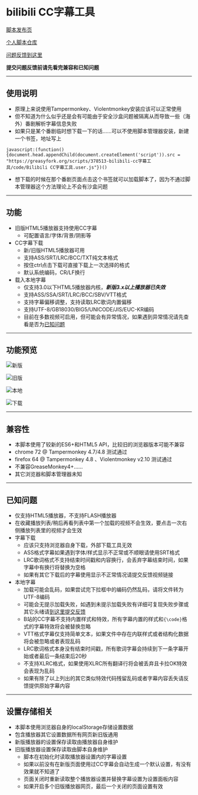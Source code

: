 bilibili CC字幕工具
=======================

[脚本发布页](https://greasyfork.org/scripts/378513)

[个人脚本仓库](https://github.com/indefined/UserScripts)

[问题反馈到这里](https://github.com/indefined/UserScripts/issues)

**提交问题反馈前请先看完兼容和已知问题**

-------------------------
## 使用说明
- 原理上来说使用Tampermonkey、Violentmonkey安装应该可以正常使用
- 但不知道为什么似乎还是会有可能由于安全沙盒问题被隔离从而导致一些（海外）番剧解析字幕信息失败
- 如果只是某个番剧临时想下载一下的话……可以不使用脚本管理器安装，新建一个书签，地址写上
```
javascript:(function(){document.head.appendChild(document.createElement('script')).src = "https://greasyfork.org/scripts/378513-bilibili-cc字幕工具/code/Bilibili CC字幕工具.user.js"})()
```
- 想下载的时候在那个番剧页面点击这个书签就可以加载脚本了，因为不通过脚本管理器这个方法理论上不会有沙盒问题


-------------------------
## 功能

- 旧版HTML5播放器支持使用CC字幕
  - 可配置语言/字体/背景/阴影等
- CC字幕下载
  - 新/旧版HTML5播放器可用
  - 支持ASS/SRT/LRC/BCC/TXT纯文本格式
  - 按住ctrl点击下载可直接下载上一次选择的格式
  - 默认系统编码，CR/LF换行
- 载入本地字幕
  - 仅支持3.0以下HTML5播放器内核，***新版3.x以上播放器已失效***
  - 支持ASS/SSA/SRT/LRC/BCC/SBV/VTT格式
  - 支持字幕偏移调整，支持读取LRC歌词内置偏移
  - 支持UTF-8/GB18030/BIG5/UNICODE/JIS/EUC-KR编码
  - 目前在多数视频可启用，但可能会有异常情况，如果遇到异常情况请先查看是否为[已知问题](#已知问题)

-------------------------
## 功能预览

![新版](https://greasyfork.org/rails/active_storage/blobs/eyJfcmFpbHMiOnsibWVzc2FnZSI6IkJBaHBBclUzIiwiZXhwIjpudWxsLCJwdXIiOiJibG9iX2lkIn19--f55df6c370ac2682667683c652078cb9725597b6/newPlayer.jpg)

![旧版](https://greasyfork.org/rails/active_storage/blobs/eyJfcmFpbHMiOnsibWVzc2FnZSI6IkJBaHBBcmczIiwiZXhwIjpudWxsLCJwdXIiOiJibG9iX2lkIn19--a8c11789daf6c01e91b13d888d161da0cee2abaf/oldPlayer.jpg)

![本地](https://greasyfork.org/rails/active_storage/blobs/eyJfcmFpbHMiOnsibWVzc2FnZSI6IkJBaHBBcmszIiwiZXhwIjpudWxsLCJwdXIiOiJibG9iX2lkIn19--5d0e5f86db55f13e49213bdadbaf039abfef6855/local.jpg)

![下载](https://greasyfork.org/rails/active_storage/blobs/eyJfcmFpbHMiOnsibWVzc2FnZSI6IkJBaHBBcmMzIiwiZXhwIjpudWxsLCJwdXIiOiJibG9iX2lkIn19--0ca392a944dbbb03c264fbb4e5da71e8473c522e/download.jpg)

-------------------------
## 兼容性

- 本脚本使用了较新的ES6+和HTML5 API，比较旧的浏览器版本可能不兼容
- chrome 72 @ Tampermonkey 4.7/4.8 测试通过
- firefox 64 @ Tampermonkey 4.8 、Violentmonkey v2.10 测试通过
- 不兼容GreaseMonkey4+……
- 其它浏览器和脚本管理器未知

-------------------------
## 已知问题

- 仅支持HTML5播放器，不支持FLASH播放器
- 在收藏播放列表/稍后再看列表中第一个加载的视频不会生效，要点击一次右侧播放列表里的视频才会生效
- 字幕下载
  - 应该只支持浏览器自身下载，外部下载工具无效
  - ASS格式字幕如果遇到字体/样式显示不正常或不顺眼请使用SRT格式
  - LRC歌词格式不支持结束时间戳和内容换行，会丢弃字幕结束时间，如果字幕中有换行将替换为空格
  - 如果有其它下载后的字幕使用显示不正常情况请提交反馈视频链接
- 本地字幕
  - 加载可能会乱码，如果尝试完下拉框中的编码仍然乱码，请将文件转为UTF-8编码
  - 可能会无提示加载失败，如遇到未提示加载失败有详细可复现失败步骤或其它头绪请[到这里提交反馈](https://github.com/indefined/UserScripts/issues/6)
  - B站的CC字幕不支持内置样式和特效，所有字幕内置的样式和`{\code}`格式的字幕特效将会被替换忽略
  - VTT格式字幕仅支持简单文本，如果文件中存在内联样式或者结构化数据将会被忽略或者表现乱码
  - LRC歌词格式本身没有结束时间戳，所有歌词字幕会持续到下一条字幕开始或者最后一条结束后20秒
  - 不支持XLRC格式，如果使用XLRC所有翻译行将会被丢弃且卡拉OK特效会表现为乱码
  - 如果有除了以上列出的其它类似特效代码残留乱码或者字幕内容丢失请反馈提供原始字幕内容

-------------------------
## 设置存储相关

- 本脚本使用浏览器自身的localStorage存储设置数据
- 包含播放器其它设置数据所有网页新旧版通用
- 新版播放器的设置保存读取由播放器自身维护
- 旧版播放器设置保存读取由脚本自身维护
  - 脚本在初始化时读取播放器设置内的字幕设置
  - 如果以前没有在新版页面使用过CC字幕会自动生成一个默认设置，有没有效果就不知道了
  - 页面关闭时重新读取整个播放器设置并替换字幕设置为设置面板内容
  - 如果开启多个旧版播放器网页，最后一个关闭的页面设置有效
